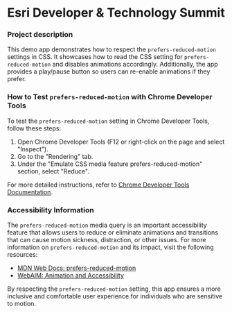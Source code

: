 # Esri Developer & Technology Summit

### Project description

This demo app demonstrates how to respect the `prefers-reduced-motion` settings in CSS. It showcases how to read the CSS setting for `prefers-reduced-motion` and disables animations accordingly. Additionally, the app provides a play/pause button so users can re-enable animations if they prefer.

### How to Test `prefers-reduced-motion` with Chrome Developer Tools

To test the `prefers-reduced-motion` setting in Chrome Developer Tools, follow these steps:

1. Open Chrome Developer Tools (F12 or right-click on the page and select "Inspect").
2. Go to the "Rendering" tab.
3. Under the "Emulate CSS media feature prefers-reduced-motion" section, select "Reduce".

For more detailed instructions, refer to [Chrome Developer Tools Documentation](https://developer.chrome.com/docs/devtools/).

### Accessibility Information

The `prefers-reduced-motion` media query is an important accessibility feature that allows users to reduce or eliminate animations and transitions that can cause motion sickness, distraction, or other issues. For more information on `prefers-reduced-motion` and its impact, visit the following resources:

- [MDN Web Docs: prefers-reduced-motion](https://developer.mozilla.org/en-US/docs/Web/CSS/@media/prefers-reduced-motion)
- [WebAIM: Animation and Accessibility](https://webaim.org/techniques/css/#animation)

By respecting the `prefers-reduced-motion` setting, this app ensures a more inclusive and comfortable user experience for individuals who are sensitive to motion.
